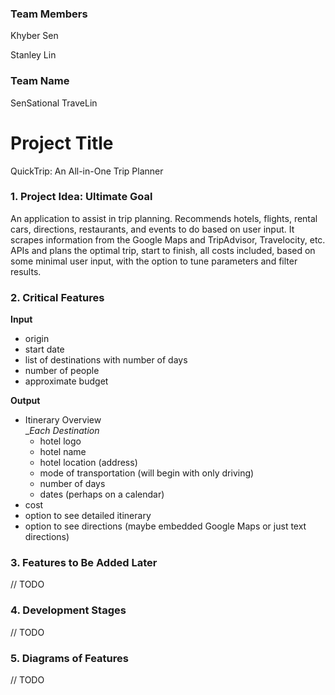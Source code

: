 ### Team Members
Khyber Sen

Stanley Lin

### Team Name

SenSational TraveLin

# Project Title
QuickTrip: An All-in-One Trip Planner

### 1. Project Idea: Ultimate Goal
An application to assist in trip planning. Recommends hotels, flights, rental cars, directions, restaurants, and events to do based on user input. It scrapes information from the Google Maps and TripAdvisor, Travelocity, etc. APIs and plans the optimal trip, start to finish, all costs included, based on some minimal user input, with the option to tune parameters and filter results.

### 2. Critical Features
__Input__
- origin
- start date
- list of destinations with number of days
- number of people
- approximate budget

__Output__
- Itinerary Overview  
    __Each Destination_
  - hotel logo
  - hotel name
  - hotel location (address)
  - mode of transportation (will begin with only driving)
  - number of days
  - dates (perhaps on a calendar)
- cost
- option to see detailed itinerary
- option to see directions (maybe embedded Google Maps or just text directions)

### 3. Features to Be Added Later
// TODO

### 4. Development Stages
// TODO

### 5. Diagrams of Features
// TODO

